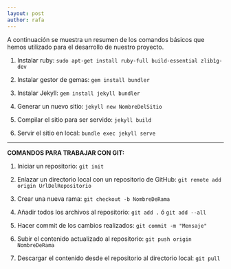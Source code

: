 ```yaml
---
layout: post
author: rafa
---
```

A continuación se muestra un resumen de los comandos básicos que hemos utilizado para el desarrollo de nuestro proyecto.

1. Instalar ruby: `sudo apt-get install ruby-full build-essential zlib1g-dev`

2. Instalar gestor de gemas: `gem install bundler`

3. Instalar Jekyll: `gem install jekyll bundler`

4. Generar un nuevo sitio: `jekyll new NombreDelSitio`

5. Compilar el sitio para ser servido: `jekyll build`

6. Servir el sitio en local: `bundle exec jekyll serve`

---

**COMANDOS PARA TRABAJAR CON GIT:**

1. Iniciar un repositorio: `git init`

2. Enlazar un directorio local con un repositorio de GitHub: `git remote add origin UrlDelRepositorio`

3. Crear una nueva rama: `git checkout -b NombreDeRama`

4. Añadir todos los archivos al repositorio: `git add .` ó `git add --all`

5. Hacer commit de los cambios realizados: `git commit -m "Mensaje"`

6. Subir el contenido actualizado al repositorio: `git push origin NombreDeRama`

7. Descargar el contenido desde el repositorio al directorio local: `git pull`